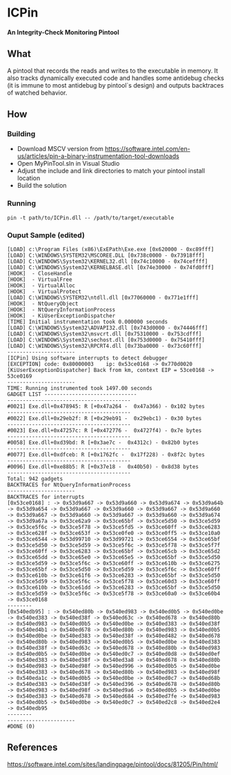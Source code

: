 # ICPin #
#### An Integrity-Check Monitoring Pintool ####

## What ##
A pintool that records the reads and writes to the executable in memory. It
also tracks dynamically executed code and handles some antidebug checks (it is
immune to most antidebug by pintool`s design) and outputs backtraces of watched
behavior.

## How ##
### Building ###
* Download MSCV version from https://software.intel.com/en-us/articles/pin-a-binary-instrumentation-tool-downloads
* Open MyPinTool.sln in Visual Studio
* Adjust the include and link directories to match your pintool install location
* Build the solution

### Running ###
`pin -t path/to/ICPin.dll -- /path/to/target/executable`

### Ouput Sample (edited) ###
```
[LOAD] c:\Program Files (x86)\ExEPath\Exe.exe [0x620000 - 0xc89fff]
[LOAD] C:\WINDOWS\SYSTEM32\MSCOREE.DLL [0x738c0000 - 0x73918fff]
[LOAD] C:\WINDOWS\System32\KERNEL32.dll [0x74c10000 - 0x74ceffff]
[LOAD] C:\WINDOWS\System32\KERNELBASE.dll [0x74e30000 - 0x74fd0fff]
[HOOK]  - CloseHandle
[HOOK]  - VirtualFree
[HOOK]  - VirtualAlloc
[HOOK]  - VirtualProtect
[LOAD] C:\WINDOWS\SYSTEM32\ntdll.dll [0x77060000 - 0x771e1fff]
[HOOK]  - NtQueryObject
[HOOK]  - NtQueryInformationProcess
[HOOK]  - KiUserExceptionDispatcher
[TIME] Initial instrumentation took 0.000000 seconds
[LOAD] C:\WINDOWS\System32\ADVAPI32.dll [0x743d0000 - 0x74446fff]
[LOAD] C:\WINDOWS\System32\msvcrt.dll [0x75310000 - 0x753cdfff]
[LOAD] C:\WINDOWS\System32\sechost.dll [0x753d0000 - 0x75410fff]
[LOAD] C:\WINDOWS\System32\RPCRT4.dll [0x73ba0000 - 0x73c60fff]
----------------------
[ICPin] Using software interrupts to detect debugger
[EXCEPTION] code: 0x80000003    ip: 0x53ce0168 -> 0x770d0020
[KiUserExceptionDispatcher] Back from km, context EIP = 53ce0168 -> 53ce0169
----------------------
TIME: Running instrumented took 1497.00 seconds
GADGET LIST ------------------------------
----------------------------------------
#0021] Exe.dll+0x478945: R [+0x47a264 -  0x47a366) - 0x102 bytes
----------------------------------------
#0022] Exe.dll+0x29eb2f: R [+0x29eb91 -  0x29ebc1) - 0x30 bytes
----------------------------------------
#0023] Exe.dll+0x47257c: R [+0x472776 -  0x4727f4) - 0x7e bytes
----------------------------------------
#0058] Exe.dll+0xd39bd: R [+0x3ae7c -  0x4312c) - 0x82b0 bytes
----------------------------------------
#0077] Exe.dll+0xdfceb: R [+0x1762fc -  0x17f228) - 0x8f2c bytes
----------------------------------------
#0096] Exe.dll+0xe88b5: R [+0x37e18 -  0x40b50) - 0x8d38 bytes
----------------------------------------
Total: 942 gadgets
BACKTRACES for NtQueryInformationProcess
----------------------
BACKTRACES for interrupts
[0x53ce0168] : -> 0x53d9a667 -> 0x53d9a660 -> 0x53d9a674 -> 0x53d9a64b -> 0x53d9a654 -> 0x53d9a667 -> 0x53d9a660 -> 0x53d9a667 -> 0x53d9a660 -> 0x53d9a667 -> 0x53d9a660 -> 0x53d9a667 -> 0x53d9a660 -> 0x53d9a674 -> 0x53d9a67a -> 0x53ce62a9 -> 0x53ce65bf -> 0x53ce5d50 -> 0x53ce5d59 -> 0x53ce5f6c -> 0x53ce5f78 -> 0x53ce5fd5 -> 0x53ce60ff -> 0x53ce6283 -> 0x53ce628f -> 0x53ce653f -> 0x53ce0fe0 -> 0x53ce0ff5 -> 0x53ce10a0 -> 0x53ce6544 -> 0x53d99710 -> 0x53d99721 -> 0x53ce6554 -> 0x53ce65bf -> 0x53ce5d50 -> 0x53ce5d59 -> 0x53ce5f6c -> 0x53ce5f78 -> 0x53ce5f7f -> 0x53ce60ff -> 0x53ce6283 -> 0x53ce65bf -> 0x53ce65cb -> 0x53ce65d2 -> 0x53ce65dd -> 0x53ce65e0 -> 0x53ce65e5 -> 0x53ce65bf -> 0x53ce5d50 -> 0x53ce5d59 -> 0x53ce5f6c -> 0x53ce60ff -> 0x53ce610b -> 0x53ce6275 -> 0x53ce65bf -> 0x53ce5d50 -> 0x53ce5d59 -> 0x53ce5f6c -> 0x53ce60ff -> 0x53ce610b -> 0x53ce61f6 -> 0x53ce6283 -> 0x53ce65bf -> 0x53ce5d50 -> 0x53ce5d59 -> 0x53ce5f6c -> 0x53ce5f78 -> 0x53ce60d3 -> 0x53ce60ff -> 0x53ce610b -> 0x53ce61dd -> 0x53ce6283 -> 0x53ce65bf -> 0x53ce5d50 -> 0x53ce5d59 -> 0x53ce5f6c -> 0x53ce5f78 -> 0x53ce60a0 -> 0x53ce60b4 -> 0x53ce0168 
--------
[0x540edb95] : -> 0x540ed80b -> 0x540ed983 -> 0x540ed0b5 -> 0x540ed0be -> 0x540ed383 -> 0x540ed38f -> 0x540ed63c -> 0x540ed678 -> 0x540ed80b -> 0x540ed983 -> 0x540ed0b5 -> 0x540ed0be -> 0x540ed383 -> 0x540ed38f -> 0x540ed4b1 -> 0x540ed678 -> 0x540ed80b -> 0x540ed983 -> 0x540ed0b5 -> 0x540ed0be -> 0x540ed383 -> 0x540ed38f -> 0x540ed482 -> 0x540ed678 -> 0x540ed80b -> 0x540ed983 -> 0x540ed0b5 -> 0x540ed0be -> 0x540ed383 -> 0x540ed38f -> 0x540ed63c -> 0x540ed678 -> 0x540ed80b -> 0x540ed983 -> 0x540ed0b5 -> 0x540ed0be -> 0x540ed0c7 -> 0x540ed0d8 -> 0x540ed0ef -> 0x540ed383 -> 0x540ed38f -> 0x540ed3a8 -> 0x540ed678 -> 0x540ed80b -> 0x540ed983 -> 0x540ed98f -> 0x540ed996 -> 0x540ed0b5 -> 0x540ed0be -> 0x540ed383 -> 0x540ed678 -> 0x540ed80b -> 0x540ed983 -> 0x540ed98f -> 0x540eda1c -> 0x540ed0b5 -> 0x540ed0be -> 0x540ed0c7 -> 0x540ed68b -> 0x540ed383 -> 0x540ed38f -> 0x540ed396 -> 0x540ed678 -> 0x540ed80b -> 0x540ed983 -> 0x540ed98f -> 0x540ed9a6 -> 0x540ed0b5 -> 0x540ed0be -> 0x540ed383 -> 0x540ed678 -> 0x540ed684 -> 0x540ed7fe -> 0x540ed983 -> 0x540ed0b5 -> 0x540ed0be -> 0x540ed0c7 -> 0x540ed2c8 -> 0x540ed2e4 -> 0x540edb95 
--------
----------------------
#DONE (0)
```

## References ##
https://software.intel.com/sites/landingpage/pintool/docs/81205/Pin/html/
